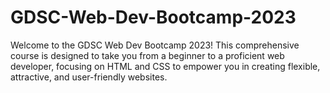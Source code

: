 # GDSC-Web-Dev-Bootcamp-2023

Welcome to the GDSC Web Dev Bootcamp 2023! This comprehensive course is designed to take you from a beginner to a proficient web developer, focusing on HTML and CSS to empower you in creating flexible, attractive, and user-friendly websites.


